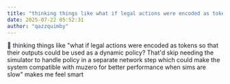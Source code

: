 ```yaml
---
title: "thinking things like what if legal actions were encoded as tokens so that their outputs"
date: 2025-07-22 05:52:31
author: "qazzquimby"
---
```


💭 thinking things like "what if legal actions were encoded as tokens so that their outputs could be used as a dynamic policy? That'd skip needing the simulator to handle policy in a separate network step which could make the system compatible with muzero for better performance when sims are slow" makes me feel smart